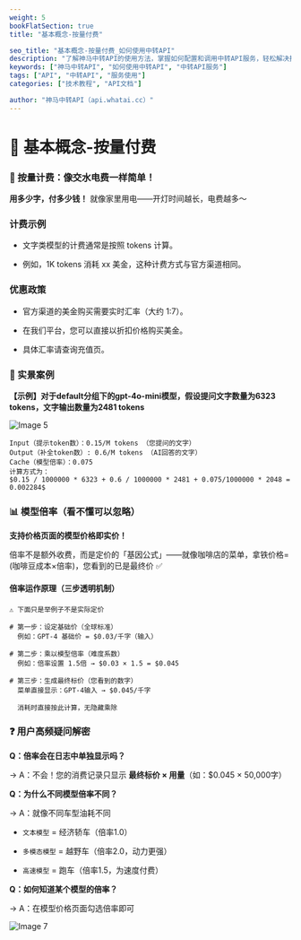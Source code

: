 ```yaml
---
weight: 5
bookFlatSection: true
title: "基本概念-按量付费"

seo_title: "基本概念-按量付费_如何使用中转API"
description: "了解神马中转API的使用方法，掌握如何配置和调用中转API服务，轻松解决接口调用难题。"
keywords: ["神马中转API", "如何使用中转API", "中转API服务"]
tags: ["API", "中转API", "服务使用"]
categories: ["技术教程", "API文档"]

author: "神马中转API（api.whatai.cc）"
---
```


# 📖 基本概念-按量付费



### **💸 按量计费：像交水电费一样简单！**

**用多少字，付多少钱！** 就像家里用电——开灯时间越长，电费越多～

### 计费示例 ​

*   文字类模型的计费通常是按照 tokens 计算。

*   例如，1K tokens 消耗 xx 美金，这种计费方式与官方渠道相同。

### 优惠政策 ​

*   官方渠道的美金购买需要实时汇率（大约 1:7）。

*   在我们平台，您可以直接以折扣价格购买美金。

*   具体汇率请查询充值页。

### **🌰 实景案例**

**【示例】对于default分组下的gpt-4o-mini模型，假设提问文字数量为6323 tokens，文字输出数量为2481 tokens**

![Image 5](https://pic2.imgdd.cc/item/68cb9552fcdff6548300ba65.png)

```
Input（提示token数）：0.15/M tokens （您提问的文字）
Output（补全token数）: 0.6/M tokens （AI回答的文字）
Cache（模型倍率）：0.075
计算方式为：
$0.15 / 1000000 * 6323 + 0.6 / 1000000 * 2481 + 0.075/1000000 * 2048 = 0.002284$ 
```

### **📊 模型倍率（看不懂可以忽略）**

**支持价格页面的模型价格即实价！**

倍率不是额外收费，而是定价的「基因公式」——就像咖啡店的菜单，拿铁价格= (咖啡豆成本×倍率)，您看到的已是最终价 ✅

#### **倍率运作原理（三步透明机制）**

```
⚠️ 下面只是举例子不是实际定价

# 第一步：设定基础价（全球标准）
  例如：GPT-4 基础价 = $0.03/千字（输入）

# 第二步：乘以模型倍率（难度系数）
  例如：倍率设置 1.5倍 → $0.03 × 1.5 = $0.045

# 第三步：生成最终标价（您看到的数字）
  菜单直接显示：GPT-4输入 → $0.045/千字  

  消耗时直接按此计算，无隐藏乘除
```

### **❓ 用户高频疑问解密**

**Q：倍率会在日志中单独显示吗？**

→ A：不会！您的消费记录只显示 **最终标价 × 用量**（如：$0.045 × 50,000字）

**Q：为什么不同模型倍率不同？**

→ A：就像不同车型油耗不同

*   `文本模型` = 经济轿车（倍率1.0）

*   `多模态模型` = 越野车（倍率2.0，动力更强）

*   `高速模型` = 跑车（倍率1.5，为速度付费）

**Q：如何知道某个模型的倍率？**

→ A：在模型价格页面勾选倍率即可

![Image 7](https://pic2.imgdd.cc/item/68cb9575fcdff6548300bb5a.png)

